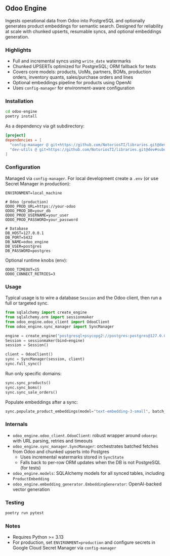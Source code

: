 ## Odoo Engine

Ingests operational data from Odoo into PostgreSQL and optionally generates product embeddings for semantic search. Designed for reliability at scale with chunked upserts, resumable syncs, and optional embeddings generation.

### Highlights

- Full and incremental syncs using `write_date` watermarks
- Chunked UPSERTs optimized for PostgreSQL; ORM fallback for tests
- Covers core models: products, UoMs, partners, BOMs, production orders, inventory quants, sales/purchase orders and lines
- Optional embeddings pipeline for products using OpenAI
- Uses `config-manager` for environment-aware configuration

### Installation

```bash
cd odoo-engine
poetry install
```

As a dependency via git subdirectory:

```toml
[project]
dependencies = [
  "config-manager @ git+https://github.com/NotoriosTI/libraries.git@dev#subdirectory=config-manager",
  "dev-utils @ git+https://github.com/NotoriosTI/libraries.git@dev#subdirectory=dev-utils",
]
```

### Configuration

Managed via `config-manager`. For local development create a `.env` (or use Secret Manager in production):

```env
ENVIRONMENT=local_machine

# Odoo (production)
ODOO_PROD_URL=https://your-odoo
ODOO_PROD_DB=your_db
ODOO_PROD_USERNAME=your_user
ODOO_PROD_PASSWORD=your_password

# Database
DB_HOST=127.0.0.1
DB_PORT=5432
DB_NAME=odoo_engine
DB_USER=postgres
DB_PASSWORD=postgres
```

Optional runtime knobs (env):

```env
ODOO_TIMEOUT=15
ODOO_CONNECT_RETRIES=3
```

### Usage

Typical usage is to wire a database `Session` and the Odoo client, then run a full or targeted sync.

```python
from sqlalchemy import create_engine
from sqlalchemy.orm import sessionmaker
from odoo_engine.odoo_client import OdooClient
from odoo_engine.sync_manager import SyncManager

engine = create_engine("postgresql+psycopg2://postgres:postgres@127.0.0.1:5432/odoo_engine")
Session = sessionmaker(bind=engine)
session = Session()

client = OdooClient()
sync = SyncManager(session, client)
sync.full_sync()
```

Run only specific domains:

```python
sync.sync_products()
sync.sync_boms()
sync.sync_sale_orders()
```

Populate embeddings after a sync:

```python
sync.populate_product_embeddings(model="text-embedding-3-small", batch_size=100)
```

### Internals

- `odoo_engine.odoo_client.OdooClient`: robust wrapper around `odoorpc` with URL parsing, retries and timeouts
- `odoo_engine.sync_manager.SyncManager`: orchestrates batched fetches from Odoo and chunked upserts into Postgres
  - Uses incremental watermarks stored in `SyncState`
  - Falls back to per-row ORM updates when the DB is not PostgreSQL (for tests)
- `odoo_engine.models`: SQLAlchemy models for all synced tables, including `ProductEmbedding`
- `odoo_engine.embedding_generator.EmbeddingGenerator`: OpenAI-backed vector generation

### Testing

```bash
poetry run pytest
```

### Notes

- Requires Python >= 3.13
- For production, set `ENVIRONMENT=production` and configure secrets in Google Cloud Secret Manager via `config-manager`


